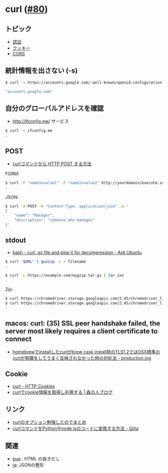 # curl  ([#80](https://github.com/hdknr/scriptogr.am/issues/80))

## トピック

- [認証](curl.auth.md)
- [クッキー](curl.cookie.md)
- [CORS](cur.cors.md)

## 統計情報を出さない (-s)

~~~bash
$ curl -s https://accounts.google.com/.well-known/openid-configuration | jq ".issuer"

"accounts.google.com"
~~~

## 自分のグローバルアドレスを確認

- http://ifconfig.me/ サービス

~~~bash
$ curl -s ifconfig.me
.
~~~

## POST

- [curlコマンドから HTTP POST する方法
](https://qiita.com/letsspeak/items/8c7266742371699ab45e)

FORM:

~~~bash
$ curl -F "name1=value1" -F "name2=value2" http://yourdomain/execute.script
.
~~~

JSON:

~~~bash
$ curl -X POST -H "Content-Type: application/json" -d '
{
    "name": "Manager",
    "description": "someone who manages"
}'
~~~

## stdout

- [bash - curl .gz file and pipe it for decompression - Ask Ubuntu](https://askubuntu.com/questions/538637/curl-gz-file-and-pipe-it-for-decompression)

~~~bash 
$ curl "$URL" | gunzip -c > filename
.
~~~

~~~bash 
$ curl -L https://example.com/mygzip.tar.gz | tar zxv
.
~~~

Zip:

~~~bash
$ curl https://chromedriver.storage.googleapis.com/2.45/chromedriver_linux64.zip | jar xv
$ curl https://chromedriver.storage.googleapis.com/2.45/chromedriver_linux64.zip | bsdtar -xvf-
.
~~~

## macos: curl: (35) SSL peer handshake failed, the server most likely requires a client certificate to connect

- [homebrewでinstallしたcurlがbrew cask install時のTLS1.2ではOSX標準のcurlが邪魔をしてうまく反映されなかった時の対処法 - production.log](http://blog.naoshihoshi.com/entry/2016/11/10/083000)

## Cookie

- [curl - HTTP Cookies](https://curl.haxx.se/docs/http-cookies.html)
- [curlでcookie情報を取得し利用する | 森の人ブログ](https://morinohito.site/it/command/curl-cookie)

## リンク

- [curlのオプション勉強したのでまとめ](http://d.hatena.ne.jp/hogem/20091122/1258863440)
- [curlコマンドをPythonやnode.jsのコードに変換する方法 - Qiita](https://qiita.com/tottu22/items/9112d30588f0339faf9b)

## 関連

- [pup](pup.md) : HTML の抜きだし
- [jq](jq.md): JSONの整形